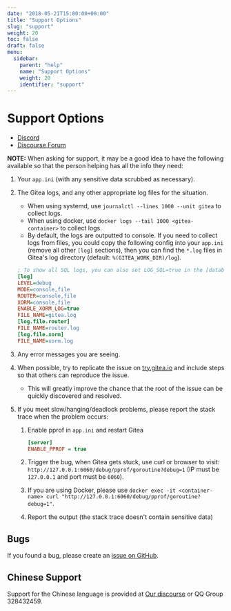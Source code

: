 ```yaml
---
date: "2018-05-21T15:00:00+00:00"
title: "Support Options"
slug: "support"
weight: 20
toc: false
draft: false
menu:
  sidebar:
    parent: "help"
    name: "Support Options"
    weight: 20
    identifier: "support"
---
```


# Support Options

- [Discord](https://discord.gg/Gitea)
- [Discourse Forum](https://discourse.gitea.io/)

**NOTE:** When asking for support, it may be a good idea to have the following available so that the person helping has all the info they need:

1. Your `app.ini` (with any sensitive data scrubbed as necessary).
2. The Gitea logs, and any other appropriate log files for the situation.
    - When using systemd, use `journalctl --lines 1000 --unit gitea` to collect logs.
    - When using docker, use `docker logs --tail 1000 <gitea-container>` to collect logs.
    - By default, the logs are outputted to console. If you need to collect logs from files,
      you could copy the following config into your `app.ini` (remove all other `[log]` sections),
      then you can find the `*.log` files in Gitea's log directory (default: `%(GITEA_WORK_DIR)/log`).

    ```ini
    ; To show all SQL logs, you can also set LOG_SQL=true in the [database] section
    [log]
    LEVEL=debug
    MODE=console,file
    ROUTER=console,file
    XORM=console,file
    ENABLE_XORM_LOG=true
    FILE_NAME=gitea.log
    [log.file.router]
    FILE_NAME=router.log
    [log.file.xorm]
    FILE_NAME=xorm.log
    ```

3. Any error messages you are seeing.
4. When possible, try to replicate the issue on [try.gitea.io](https://try.gitea.io) and include steps so that others can reproduce the issue.
    - This will greatly improve the chance that the root of the issue can be quickly discovered and resolved.
5. If you meet slow/hanging/deadlock problems, please report the stack trace when the problem occurs:
    1. Enable pprof in `app.ini` and restart Gitea

        ```ini
        [server]
        ENABLE_PPROF = true
        ```

    2. Trigger the bug, when Gitea gets stuck, use curl or browser to visit: `http://127.0.0.1:6060/debug/pprof/goroutine?debug=1` (IP must be `127.0.0.1` and port must be `6060`).
    3. If you are using Docker, please use `docker exec -it <container-name> curl "http://127.0.0.1:6060/debug/pprof/goroutine?debug=1"`.
    4. Report the output (the stack trace doesn't contain sensitive data)

## Bugs

If you found a bug, please create an [issue on GitHub](https://github.com/go-gitea/gitea/issues).

## Chinese Support

Support for the Chinese language is provided at [Our discourse](https://discourse.gitea.io/c/5-category/5) or QQ Group 328432459.
